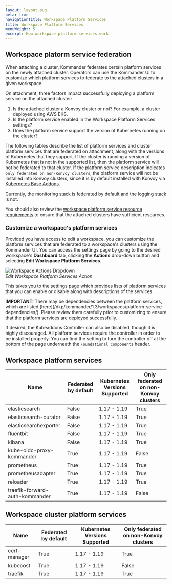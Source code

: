 ```yaml
---
layout: layout.pug
beta: true
navigationTitle: Workspace Platform Services
title: Workspace Platform Services
menuWeight: 5
excerpt: How workspace platform services work
---
```


## Workspace platorm service federation

When attaching a cluster, Kommander federates certain platform services on the newly attached cluster. Operators can use the Kommander UI to customize which platform services to federate to the attached clusters in a given workspace.

On attachment, three factors impact successfully deploying a platform service on the attached cluster:

1. Is the attached cluster a Konvoy cluster or not? For example, a cluster deployed using AWS EKS.
2. Is the platform service enabled in the Workspace Platform Services settings?
3. Does the platform service support the version of Kubernetes running on the cluster?

The following tables describe the list of platform services and cluster platform services that are federated on attachment, along with the versions of Kubernetes that they support. If the cluster is running a version of Kubernetes that is not in the supported list, then the platform service will not be federated to that cluster. If the platform service description indicates `only federated on non-Konvoy clusters`, the platform service will not be installed into Konvoy clusters, since it is by default installed with Konvoy via [Kubernetes Base Addons](/dkp/konvoy/1.7/addons/).

Currently, the monitoring stack is federated by default and the logging stack is not.

You should also review the [workspace platform service resource requirements](/dkp/kommander/1.3/workspaces/platform-service-requirements/) to ensure that the attached clusters have sufficient resources.

### Customize a workspace's platform services

Provided you have access to edit a workspace, you can customize the platform services that are federated to a workspace's clusters using the Kommander UI. You can access the settings page by going to the desired workspace's **Dashboard** tab, clicking the **Actions** drop-down button and selecting **Edit Workspace Platform Services**.

![Workspace Actions Dropdown](/dkp/kommander/1.3/img/workspace-actions-dropdown.png)
<br />_Edit Workspace Platform Services Action_

This takes you to the settings page which provides lists of platform services that you can enable or disable along with descriptions of the services.

<p class="message--important"><strong>IMPORTANT: </strong>There may be dependencies between the platform services, which are listed [here](/dkp/kommander/1.3/workspaces/platform-service-dependencies/). Please review them carefully prior to customizing to ensure that the platform services are deployed successfully.</p>

If desired, the Kubeaddons Controller can also be disabled, though it is highly discouraged. All platform services require the controller in order to be installed properly. You can find the setting to turn the controller off at the bottom of the page underneath the `Foundational Components` header.

## Workspace platform services

| Name                                 | Federated by default | Kubernetes Versions Supported | Only federated on non-Konvoy clusters |
| ------------------------------------ | -------------------- | ----------------------------- | ------------------------------------- |
| elasticsearch                        | False                | 1.17 - 1.19                   | True                                  |
| elasticsearch-curator                | False                | 1.17 - 1.19                   | True                                  |
| elasticsearchexporter                | False                | 1.17 - 1.19                   | True                                  |
| fluentbit                            | False                | 1.17 - 1.19                   | True                                  |
| kibana                               | False                | 1.17 - 1.19                   | True                                  |
| kube-oidc-proxy-kommander            | True                 | 1.17 - 1.19                   | False                                 |
| prometheus                           | True                 | 1.17 - 1.19                   | True                                  |
| prometheusadapter                    | True                 | 1.17 - 1.19                   | True                                  |
| reloader                             | True                 | 1.17 - 1.19                   | True                                  |
| traefik-forward-auth-kommander       | True                 | 1.17 - 1.19                   | False                                 |

## Workspace cluster platform services

| Name         | Federated by default | Kubernetes Versions Supported | Only federated on non-Konvoy clusters |
| -----------  | -------------------- | ----------------------------- | ------------------------------------- |
| cert-manager | True                 | 1.17 - 1.19                   | True                                  |
| kubecost     | True                 | 1.17 - 1.19                   | False                                 |
| traefik      | True                 | 1.17 - 1.19                   | True                                  |
